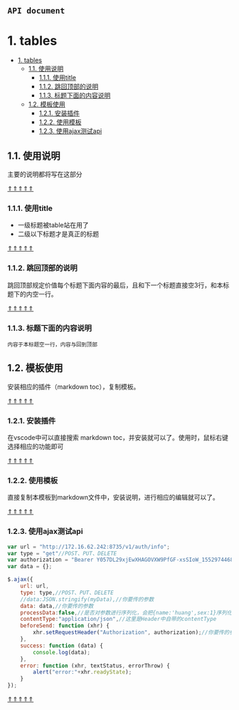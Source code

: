 
`API document`
------

# 1. tables
<!-- TOC -->

- [1. tables](#1-tables)
    - [1.1. 使用说明](#11-使用说明)
        - [1.1.1. 使用title](#111-使用title)
        - [1.1.2. 跳回顶部的说明](#112-跳回顶部的说明)
        - [1.1.3. 标题下面的内容说明](#113-标题下面的内容说明)
    - [1.2. 模板使用](#12-模板使用)
        - [1.2.1. 安装插件](#121-安装插件)
        - [1.2.2. 使用模板](#122-使用模板)
        - [1.2.3. 使用ajax测试api](#123-使用ajax测试api)

<!-- /TOC -->

## 1.1. 使用说明

主要的说明都将写在这部分

[&Uparrow;&Uparrow;&Uparrow;&Uparrow;&Uparrow;](#1-tables)



### 1.1.1. 使用title

* 一级标题被table站在用了
* 二级以下标题才是真正的标题

[&Uparrow;&Uparrow;&Uparrow;&Uparrow;&Uparrow;](#1-tables)



### 1.1.2. 跳回顶部的说明

跳回顶部规定价值每个标题下面内容的最后，且和下一个标题直接空3行，和本标题下的内空一行。

[&Uparrow;&Uparrow;&Uparrow;&Uparrow;&Uparrow;](#1-tables)

### 1.1.3. 标题下面的内容说明

```
内容于本标题空一行，内容与回到顶部

```

## 1.2. 模板使用



安装相应的插件（markdown toc），复制模板。

[&Uparrow;&Uparrow;&Uparrow;&Uparrow;&Uparrow;](#1-tables)



### 1.2.1. 安装插件

在vscode中可以直接搜索 markdown toc，并安装就可以了。使用时，鼠标右键选择相应的功能即可

[&Uparrow;&Uparrow;&Uparrow;&Uparrow;&Uparrow;](#1-tables)



### 1.2.2. 使用模板

直接复制本模板到markdown文件中，安装说明，进行相应的编辑就可以了。

[&Uparrow;&Uparrow;&Uparrow;&Uparrow;&Uparrow;](#1-tables)



### 1.2.3. 使用ajax测试api

```js
var url = "http://172.16.62.242:8735/v1/auth/info";
var type = "get"//POST、PUT、DELETE
var authorization = "Bearer Y057DL29xjEwXHAGOVXW9PfGF-xsSIoW_1552974468";
var data = {};

$.ajax({
    url: url,
    type: type,//POST、PUT、DELETE
	//data:JSON.stringify(myData),//你要传的参数
	data: data,//你要传的参数
	processData:false,//是否对参数进行序列化，会把{name:'huang',sex:1}序列化name='huang'&sex=1,默认为true。
	contentType:"application/json",//这里是Header中自带的contentType
    beforeSend: function (xhr) { 
        xhr.setRequestHeader("Authorization", authorization);//你要传的参数
    },
    success: function (data) {
        console.log(data);
    },
    error: function (xhr, textStatus, errorThrow) {
        alert("error:"+xhr.readyState);
    }
});
```

[&Uparrow;&Uparrow;&Uparrow;&Uparrow;&Uparrow;](#1-tables)
